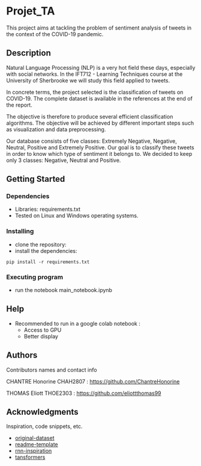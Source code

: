# Projet_TA


This project aims at tackling the problem of sentiment analysis of tweets in the context of the COVID-19 pandemic.

## Description

Natural Language Processing (NLP) is a very hot field these days, especially with social networks. In the IFT712 - Learning Techniques course at the University of Sherbrooke we will study this field applied to tweets. 

In concrete terms, the project selected is the classification of tweets on COVID-19. The complete dataset is available in the references at the end of the report.

The objective is therefore to produce several efficient classification algorithms. The objective will be achieved by different important steps such as visualization and data preprocessing.

Our database consists of five classes: Extremely Negative, Negative, Neutral, Positive and Extremely Positive. Our goal is to classify these tweets in order to know which type of sentiment it belongs to. We decided to keep only 3 classes: Negative, Neutral and Positive. 

## Getting Started

### Dependencies

* Libraries: requirements.txt
* Tested on Linux and Windows operating systems.

### Installing

* clone the repository:
* install the dependencies: 

```
pip install -r requirements.txt
```


### Executing program

* run the notebook main_notebook.ipynb

## Help

* Recommended to run in a google colab notebook :
    * Access to GPU
    * Better display

## Authors

Contributors names and contact info

CHANTRE Honorine  CHAH2807 : https://github.com/ChantreHonorine

THOMAS Eliott THOE2303 : https://github.com/eliottthomas99



## Acknowledgments

Inspiration, code snippets, etc.
* [original-dataset](https://www.kaggle.com/datasets/datatattle/covid-19-nlp-text-classification)
* [readme-template](https://gist.github.com/DomPizzie/7a5ff55ffa9081f2de27c315f5018afc)
* [rnn-inspiration](https://www.kaggle.com/code/shahraizanwar/covid19-tweets-sentiment-prediction-rnn-85-acc)
* [tansformers](https://www.kaggle.com/code/ludovicocuoghi/twitter-sentiment-analysis-with-bert-roberta)




